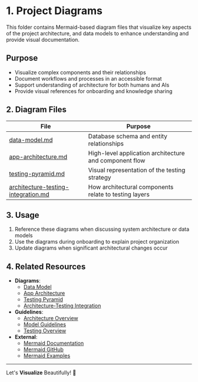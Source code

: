<!--
---
title: "Project Diagrams"
description: "Mermaid diagrams documenting project architecture, workflows, and processes"
updated: "2025-05-15 10:25:00"
status: "Done 🤎"
contributors:
  - username: aindy
    ai: false
  - username: cursor-anthropic-claude-3-7-sonnet
    ai: true
pillar: "Documentation"
tags: ["diagrams", "mermaid", "documentation", "architecture"]
related_docs:
  - path: "/docs/README.md"
  - path: "/docs/architecture/README.md"
  - path: "/docs/diagrams/data-model.md"
  - path: "/docs/diagrams/app-architecture.md"
---
-->

# 1. Project Diagrams

This folder contains Mermaid-based diagram files that visualize key aspects of the project architecture, and data models to enhance understanding and provide visual documentation.

## Purpose
- Visualize complex components and their relationships
- Document workflows and processes in an accessible format
- Support understanding of architecture for both humans and AIs
- Provide visual references for onboarding and knowledge sharing


## 2. Diagram Files

| File                                                                         | Purpose                                                |
| ---------------------------------------------------------------------------- | ------------------------------------------------------ |
| [data-model.md](./data-model.md)                                             | Database schema and entity relationships               |
| [app-architecture.md](./app-architecture.md)                                 | High-level application architecture and component flow |
| [testing-pyramid.md](./testing-pyramid.md)                                   | Visual representation of the testing strategy          |
| [architecture-testing-integration.md](./architecture-testing-integration.md) | How architectural components relate to testing layers  |


## 3. Usage

1. Reference these diagrams when discussing system architecture or data models
2. Use the diagrams during onboarding to explain project organization
3. Update diagrams when significant architectural changes occur


## 4. Related Resources
- **Diagrams**:
  - [Data Model](/docs/diagrams/data-model.md)
  - [App Architecture](/docs/diagrams/app-architecture.md)
  - [Testing Pyramid](/docs/diagrams/testing-pyramid.md)
  - [Architecture-Testing Integration](/docs/diagrams/architecture-testing-integration.md)
- **Guidelines**:
  - [Architecture Overview](/docs/architecture/README.md)
  - [Model Guidelines](/docs/architecture/model-guidelines.md)
  - [Testing Overview](/docs/testing/README.md)
- **External**:
  - [Mermaid Documentation](https://mermaid-js.github.io/mermaid/)
  - [Mermaid GitHub](https://github.com/mermaid-js/mermaid)
  - [Mermaid Examples](https://github.com/mermaid-js/mermaid/tree/develop/demos)

---

Let's **Visualize** Beautifully! 🧡

